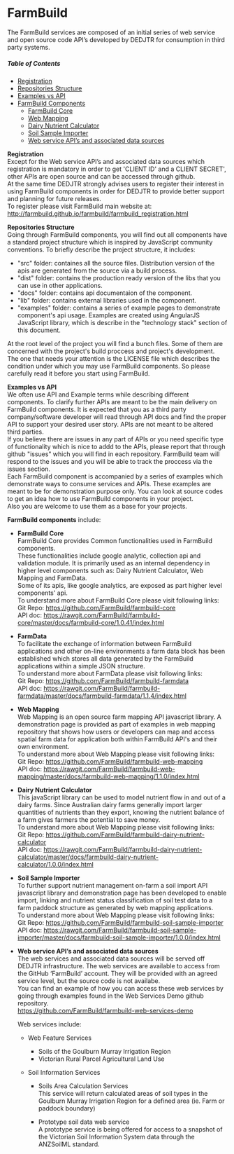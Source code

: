 # FarmBuild
The FarmBuild services are composed of an initial series of web service and open source code API’s developed by DEDJTR for consumption in third party systems.<br/>

##### Table of Contents
  - [Registration](#registration)<br/>
  - [Repositories Structure](#repositories-structure)<br/>
  - [Examples vs API](#api-vs-examples)<br/>
  - [FarmBuild Components](#farmBuild-components)
     - [FarmBuild Core](#farmBuild-core)
     - [Web Mapping](#web-mapping)
     - [Dairy Nutrient Calculator](#dairy-nutrient-calculator)
     - [Soil Sample Importer](#soil-sample-importer)
     - [Web service API’s and associated data sources](web-service)


**<a name="registration">Registration</a>**<br/>
Except for the Web service API’s and associated data sources which registration is mandatory in order to get 'CLIENT ID' and a CLIENT SECRET', other APIs are open source and can be accessed through github.<br/>
At the same time DEDJTR strongly advises users to register their interest in using FarmBuild components in order for DEDJTR to provide better support and planning for future releases.<br/>
To register please visit FarmBuild main website at:<br/>
http://farmbuild.github.io/farmbuild/farmbuild_registration.html

**<a name="repositories-structure">Repositories Structure</a>**<br/>
Going through FarmBuild components, you will find out all components have a standard project structure which is inspired by JavaScript community conventions. To briefly describe the project structure, it includes:
 - "src" folder: containes all the source files. Distribution version of the apis are generated from the source via a build process.
 - "dist" folder: contains the production ready version of the libs that you can use in other applications.
 - "docs" folder: contains api documentaion of the component.
 - "lib" folder: contains external libraries used in the component.
 - "examples" folder: contains a series of example pages to demonstrate component's api usage. Examples are created using AngularJS JavaScript library, which is describe in the "technology stack" section of this document.
  
 
At the root level of the project you will find a bunch files. Some of them are concerned with the project's build proccess and project's development. The one that needs your attention is the LICENSE file which describes the condition under which you may use FarmBuild components. So please carefully read it before you start using FarmBuild.


**<a name="api-vs-examples"/>Examples vs API</a>**<br/>
We often use API and Example terms while describing different components.
To clarify further APIs are meant to be the main delivery on FarmBuild components. It is expected that you as a third party company/software developer will read through API docs and find the proper API to support your desired user story. APIs are not meant to be altered third parties.<br/>
If you believe there are issues in any part of APIs or you need specific type of functionality which is nice to addd to the APIs, please report that through github "issues" which you will find in each repository. FarmBuild team will respond to the issues and you will be able to track the proccess via the issues section.<br/>
Each FarmBuild component is accompanied by a series of examples which demonstrate ways to consume services and APIs. These examples are meant to be for demonstration purpose only. You can look at source codes to get an idea how to use FarmBuild components in your project.<br/>
Also you are welcome to use them as a base for your projects.


**<a name="farmBuild-components">FarmBuild components</a>** include:

- **<a name="farmBuild-core">FarmBuild Core</a>** <br/>
FarmBuild Core provides Common functionalities used in FarmBuild components.<br/>
These functionalities include google analytic, collection api and validation module. It is primarily used as an internal dependency in higher level components such as: Dairy Nutrient Calculator, Web Mapping and FarmData.<br/>
Some of its apis, like google analytics, are exposed as part higher level components' api.<br/>
 To understand more about FarmBuild Core please visit following links:<br/>
 Git Repo: <a href="https://github.com/FarmBuild/farmbuild-core" target="_blank"> https://github.com/FarmBuild/farmbuild-core</a><br/>
 API doc: <a href="https://rawgit.com/FarmBuild/farmbuild-core/master/docs/farmbuild-core/1.0.41/index.html" target="_blank"> https://rawgit.com/FarmBuild/farmbuild-core/master/docs/farmbuild-core/1.0.41/index.html</a>

- **<a name="farmData">FarmData</a>** <br/>
 To facilitate the exchange of information between FarmBuild applications and other on-line environments a farm data block has been established which stores all data generated by the FarmBuild applications within a simple JSON structure.<br/>
 To understand more about FarmData please visit following links:<br/>
 Git Repo: <a href="https://github.com/FarmBuild/farmbuild-farmdata" target="_blank">https://github.com/FarmBuild/farmbuild-farmdata</a><br/>
 API doc: <a href="https://rawgit.com/FarmBuild/farmbuild-farmdata/master/docs/farmbuild-farmdata/1.1.4" target="_blank">https://rawgit.com/FarmBuild/farmbuild-farmdata/master/docs/farmbuild-farmdata/1.1.4/index.html</a>

- **<a name="web-mapping">Web Mapping</a>** <br/>
Web Mapping is an open source farm mapping API javascript library. A demonstration page is provided as part of examples in web mapping repository that shows how users or developers can map and access spatial farm data for application both within FarmBuild API's and their own environment.<br/>
 To understand more about Web Mapping please visit following links:<br/>
 Git Repo: <a href="https://github.com/FarmBuild/farmbuild-web-mapping" target="_blank"> https://github.com/FarmBuild/farmbuild-web-mapping</a><br/>
 API doc: <a href="https://rawgit.com/FarmBuild/farmbuild-web-mapping/master/docs/farmbuild-web-mapping/1.1.0/index.html" target="_blank">https://rawgit.com/FarmBuild/farmbuild-web-mapping/master/docs/farmbuild-web-mapping/1.1.0/index.html</a>

- **<a name="dairy-nutrient-calculator">Dairy Nutrient Calculator</a>** <br/>
This javaScript library can be used to model nutrient flow in and out of a dairy farms. Since Australian dairy farms generally import larger quantities of nutrients than they export, knowing the nutrient balance of a farm gives farmers the potential to save money.<br/>
 To understand more about Web Mapping please visit following links:<br/>
 Git Repo: <a href="https://github.com/FarmBuild/farmbuild-dairy-nutrient-calculator" target="_blank"> https://github.com/FarmBuild/farmbuild-dairy-nutrient-calculator</a><br/>
 API doc: <a href="https://rawgit.com/FarmBuild/farmbuild-dairy-nutrient-calculator/master/docs/farmbuild-dairy-nutrient-calculator/1.0.0/index.html" target="_blank">https://rawgit.com/FarmBuild/farmbuild-dairy-nutrient-calculator/master/docs/farmbuild-dairy-nutrient-calculator/1.0.0/index.html</a>

- **<a name="soil-sample-importer">Soil Sample Importer</a>** <br/>
To further support nutrient management on-farm a soil import API javascript library and demonstration page has been developed to enable import, linking and nutrient status classification of soil test data to a farm paddock structure as generated by web mapping applications.<br/>
 To understand more about Web Mapping please visit following links:<br/>
 Git Repo: <a href="https://github.com/FarmBuild/farmbuild-soil-sample-importer" target="_blank"> https://github.com/FarmBuild/farmbuild-soil-sample-importer</a><br/>
 API doc: <a href="https://rawgit.com/FarmBuild/farmbuild-soil-sample-importer/master/docs/farmbuild-soil-sample-importer/1.0.0/index.html" target="_blank">https://rawgit.com/FarmBuild/farmbuild-soil-sample-importer/master/docs/farmbuild-soil-sample-importer/1.0.0/index.html</a>

- **<a name="web-service">Web service API’s and associated data sources</a>**<br/>
The web services and associated data sources will be served off DEDJTR infrastructure. The web services are available to access from the GitHub ‘FarmBuild’ account. They will be provided with an agreed service level, but the source code is not availabe.<br/>
You can find an example of how you can access these web services by going through examples found in the Web Services Demo github repository.<br/>
https://github.com/FarmBuild/farmbuild-web-services-demo

  Web services include:

    - Web Feature Services<br/>
      - Soils of the Goulburn Murray Irrigation Region
      - Victorian Rural Parcel Agricultural Land Use
  
    - Soil Information Services
      - Soils Area Calculation Services<br/>
        This service will return calculated areas of soil types in the Goulburn Murray Irrigation Region for a defined area (ie. Farm or paddock boundary)
  
      - Prototype soil data web service<br/>
      A prototype service is being offered for access to a snapshot of the Victorian Soil Information System data through the ANZSoilML standard.
